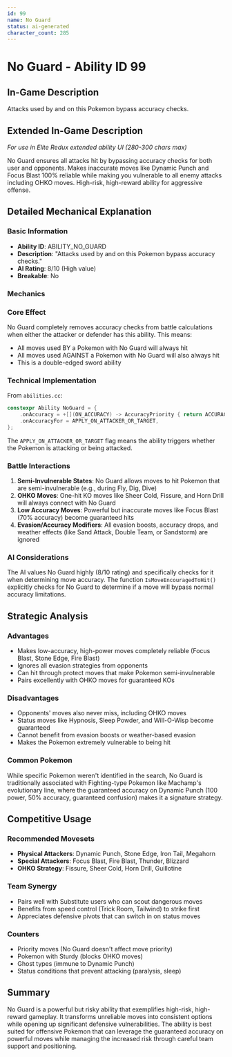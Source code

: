 ```yaml
---
id: 99
name: No Guard
status: ai-generated
character_count: 285
---
```


# No Guard - Ability ID 99

## In-Game Description
Attacks used by and on this Pokemon bypass accuracy checks.

## Extended In-Game Description
*For use in Elite Redux extended ability UI (280-300 chars max)*

No Guard ensures all attacks hit by bypassing accuracy checks for both user and opponents. Makes inaccurate moves like Dynamic Punch and Focus Blast 100% reliable while making you vulnerable to all enemy attacks including OHKO moves. High-risk, high-reward ability for aggressive offense.

## Detailed Mechanical Explanation

### Basic Information
- **Ability ID**: ABILITY_NO_GUARD
- **Description**: "Attacks used by and on this Pokemon bypass accuracy checks."
- **AI Rating**: 8/10 (High value)
- **Breakable**: No

### Mechanics

### Core Effect
No Guard completely removes accuracy checks from battle calculations when either the attacker or defender has this ability. This means:
- All moves used BY a Pokemon with No Guard will always hit
- All moves used AGAINST a Pokemon with No Guard will also always hit
- This is a double-edged sword ability

### Technical Implementation
From `abilities.cc`:
```cpp
constexpr Ability NoGuard = {
    .onAccuracy = +[](ON_ACCURACY) -> AccuracyPriority { return ACCURACY_ALWAYS_HITS; },
    .onAccuracyFor = APPLY_ON_ATTACKER_OR_TARGET,
};
```

The `APPLY_ON_ATTACKER_OR_TARGET` flag means the ability triggers whether the Pokemon is attacking or being attacked.

### Battle Interactions

1. **Semi-Invulnerable States**: No Guard allows moves to hit Pokemon that are semi-invulnerable (e.g., during Fly, Dig, Dive)
2. **OHKO Moves**: One-hit KO moves like Sheer Cold, Fissure, and Horn Drill will always connect with No Guard
3. **Low Accuracy Moves**: Powerful but inaccurate moves like Focus Blast (70% accuracy) become guaranteed hits
4. **Evasion/Accuracy Modifiers**: All evasion boosts, accuracy drops, and weather effects (like Sand Attack, Double Team, or Sandstorm) are ignored

### AI Considerations
The AI values No Guard highly (8/10 rating) and specifically checks for it when determining move accuracy. The function `IsMoveEncouragedToHit()` explicitly checks for No Guard to determine if a move will bypass normal accuracy limitations.

## Strategic Analysis

### Advantages
- Makes low-accuracy, high-power moves completely reliable (Focus Blast, Stone Edge, Fire Blast)
- Ignores all evasion strategies from opponents
- Can hit through protect moves that make Pokemon semi-invulnerable
- Pairs excellently with OHKO moves for guaranteed KOs

### Disadvantages
- Opponents' moves also never miss, including OHKO moves
- Status moves like Hypnosis, Sleep Powder, and Will-O-Wisp become guaranteed
- Cannot benefit from evasion boosts or weather-based evasion
- Makes the Pokemon extremely vulnerable to being hit

### Common Pokemon
While specific Pokemon weren't identified in the search, No Guard is traditionally associated with Fighting-type Pokemon like Machamp's evolutionary line, where the guaranteed accuracy on Dynamic Punch (100 power, 50% accuracy, guaranteed confusion) makes it a signature strategy.

## Competitive Usage

### Recommended Movesets
- **Physical Attackers**: Dynamic Punch, Stone Edge, Iron Tail, Megahorn
- **Special Attackers**: Focus Blast, Fire Blast, Thunder, Blizzard
- **OHKO Strategy**: Fissure, Sheer Cold, Horn Drill, Guillotine

### Team Synergy
- Pairs well with Substitute users who can scout dangerous moves
- Benefits from speed control (Trick Room, Tailwind) to strike first
- Appreciates defensive pivots that can switch in on status moves

### Counters
- Priority moves (No Guard doesn't affect move priority)
- Pokemon with Sturdy (blocks OHKO moves)
- Ghost types (immune to Dynamic Punch)
- Status conditions that prevent attacking (paralysis, sleep)


## Summary
No Guard is a powerful but risky ability that exemplifies high-risk, high-reward gameplay. It transforms unreliable moves into consistent options while opening up significant defensive vulnerabilities. The ability is best suited for offensive Pokemon that can leverage the guaranteed accuracy on powerful moves while managing the increased risk through careful team support and positioning.